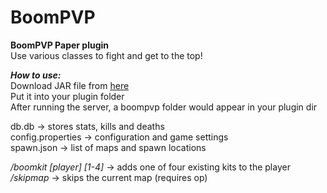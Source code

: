 # BoomPVP
**BoomPVP Paper plugin**  
Use various classes to fight and get to the top!

***How to use:*** \
Download JAR file from [here](https://github.com/dlabaja/BoomPVP/releases/)  
Put it into your plugin folder  
After running the server, a boompvp folder would appear in your plugin dir  

db.db -> stores stats, kills and deaths  
config.properties -> configuration and game settings  
spawn.json -> list of maps and spawn locations  

*/boomkit [player] [1-4]* -> adds one of four existing kits to the player  
*/skipmap* -> skips the current map (requires op)
